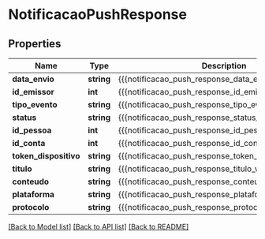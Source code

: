 # NotificacaoPushResponse

## Properties
Name | Type | Description | Notes
------------ | ------------- | ------------- | -------------
**data_envio** | **string** | {{{notificacao_push_response_data_envio_value}}} | [optional] 
**id_emissor** | **int** | {{{notificacao_push_response_id_emissor_value}}} | [optional] 
**tipo_evento** | **string** | {{{notificacao_push_response_tipo_evento_value}}} | [optional] 
**status** | **string** | {{{notificacao_push_response_status_value}}} | [optional] 
**id_pessoa** | **int** | {{{notificacao_push_response_id_pessoa_value}}} | 
**id_conta** | **int** | {{{notificacao_push_response_id_conta_value}}} | 
**token_dispositivo** | **string** | {{{notificacao_push_response_token_dispositivo_value}}} | 
**titulo** | **string** | {{{notificacao_push_response_titulo_value}}} | 
**conteudo** | **string** | {{{notificacao_push_response_conteudo_value}}} | 
**plataforma** | **string** | {{{notificacao_push_response_plataforma_value}}} | [optional] 
**protocolo** | **string** | {{{notificacao_push_response_protocolo_value}}} | [optional] 

[[Back to Model list]](../README.md#documentation-for-models) [[Back to API list]](../README.md#documentation-for-api-endpoints) [[Back to README]](../README.md)


